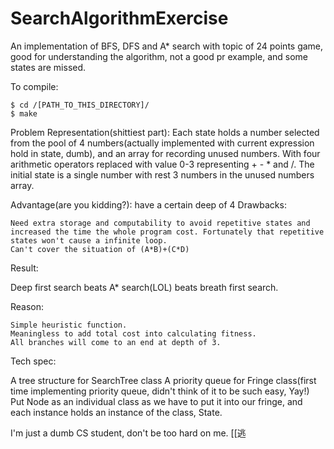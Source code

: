 # SearchAlgorithmExercise
An implementation of BFS, DFS and A* search with topic of 24 points game, good for understanding the algorithm, not a good pr example, and some states are missed.

To compile:

    $ cd /[PATH_TO_THIS_DIRECTORY]/ 
    $ make

Problem Representation(shittiest part):
  Each state holds a number selected from the pool of 4 numbers(actually implemented with current expression hold in state, dumb), and an array for recording unused numbers.
  With four arithmetic operators replaced with value 0-3 representing + - * and /.
  The initial state is a single number with rest 3 numbers in the unused numbers array.
  
  Advantage(are you kidding?): have a certain deep of 4
  Drawbacks: 
  
    Need extra storage and computability to avoid repetitive states and increased the time the whole program cost. Fortunately that repetitive states won't cause a infinite loop.
    Can't cover the situation of (A*B)+(C*D)
    
Result:
  
  Deep first search beats A* search(LOL) beats breath first search.
  
  Reason:
  
    Simple heuristic function.
    Meaningless to add total cost into calculating fitness.
    All branches will come to an end at depth of 3.
    
Tech spec:

  A tree structure for SearchTree class
  A priority queue for Fringe class(first time implementing priority queue, didn't think of it to be such easy, Yay!)
  Put Node as an individual class as we have to put it into our fringe, and each instance holds an instance of the class, State.
  
I'm just a dumb CS student, don't be too hard on me.
[[逃
